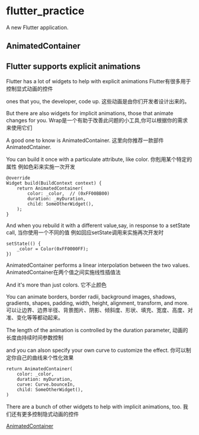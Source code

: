 # flutter_practice

A new Flutter application.

## AnimatedContainer



## Flutter supports explicit animations

Flutter has a lot of widgets to help with explicit animations
Flutter有很多用于控制显式动画的控件

ones that you, the developer, code up.
这些动画是由你们开发者设计出来的。

But there are also widgets for implicit animations, those that animate changes for you.
Wrap是一个有助于改善此问题的小工具,你可以根据你的需求来使用它们

A good one to know is AnimatedContainer.
这里向你推荐一款部件AnimatedCntainer.

You can build it once with a particulate attribute, like color.
你剋用某个特定的属性 例如色彩来实施一次开发

```
@override
Widget build(BuildContext context) {
    return AnimatedContainer(
        color: _color,  // (0xFF00BB00)
        duration: _myDuration,
        child: SomeOtherWidget(),
    );
}
```
And when you rebuild it with a different value,say, in response to a setState call,
当你使用一个不同的值 例如回应setState调用来实施再次开发时

```
setState(() {
    _color = Color(0xFF0000FF);
})
```

AnimatedContainer performs a linear interpolation between the two values.
AnimatedContainer在两个值之间实施线性插值法

And it's more than just colors.
它不止颜色

You can animate borders, border radii, background images, shadows, gradients, shapes, padding, width, height, alignment, transform, and more.
可以让边界、边界半径、背景图片、阴影、倾斜度、形状、填充、宽度、高度、对准、变化等等都动起来。

The length of the animation is controlled by the duration parameter,
动画的长度由持续时间参数控制

and you can alson specify your own curve to customize the effect.
你可以制定你自己的曲线来个性化效果

```
return AnimatedContainer(
    color: _color,
    duration: myDuration,
    curve: Curve.bounceIn,
    child: SomeOtherWidget(),
)
```

There are a bunch of other widgets to help with implicit animations, too.
我们还有更多控制隐式动画的控件

[AnimatedContainer](https://api.flutter.dev/flutter/widgets/AnimatedContainer-class.html)
